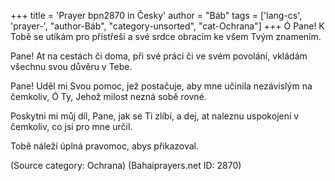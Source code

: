 +++
title = 'Prayer bpn2870 in Česky'
author = "Báb"
tags = ['lang-cs', 'prayer-', "author-Báb", "category-unsorted", "cat-Ochrana"]
+++
Ó Pane! K Tobě se utíkám pro přístřeší a své srdce obracím ke všem Tvým znamením.

Pane! At na cestách či doma, při své práci či ve svém povolání, vkládám všechnu svou důvěru v Tebe.

Pane! Uděl mi Svou pomoc, jež postačuje, aby mne učinila nezávislým na čemkoliv, Ó Ty, Jehož milost nezná sobě rovné.

Poskytni mi můj díl, Pane, jak se Ti zlíbí, a dej, at naleznu uspokojení v čemkoliv, co jsi pro mne určil.

Tobě náleží úplná pravomoc, abys přikazoval.

(Source category: Ochrana)
(Bahaiprayers.net ID: 2870)
